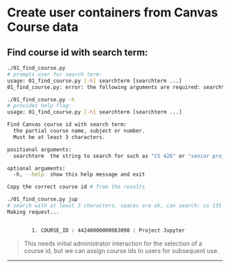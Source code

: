 
# Create user containers from Canvas Course data

## Find course id with search term: 
```bash
./01_find_course.py
# prompts user for search term: 
usage: 01_find_course.py [-h] searchterm [searchterm ...]
01_find_course.py: error: the following arguments are required: searchterm
```
```bash
./01_find_course.py -h
# provides help flag: 
usage: 01_find_course.py [-h] searchterm [searchterm ...]

Find Canvas course id with search term:
  the partial course name, subject or number.
  Must be at least 3 characters.

positional arguments:
  searchterm  the string to search for such as "CS 426" or "senior projects"

optional arguments:
  -h, --help  show this help message and exit

Copy the correct course id # from the results
```
```bash
./01_find_course.py jup
# search with at least 3 characters, spaces are ok, can search: cs 135
Making request...


        1. COURSE_ID : 44240000000083090 : Project Jupyter
```
> This needs initial administrator interaction for the selection of a course id, but we can assign course ids to users for subsequent use. 
---

